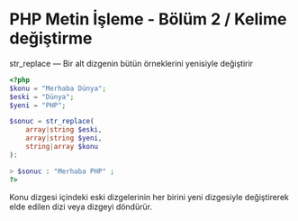# PHP Metin İşleme - Bölüm 2 / Kelime değiştirme

str_replace — Bir alt dizgenin bütün örneklerini yenisiyle değiştirir
  

```php
<?php
$konu = "Merhaba Dünya";
$eski = "Dünya";
$yeni = "PHP";

$sonuc = str_replace(
    array|string $eski,
    array|string $yeni,
    string|array $konu
):

> $sonuc : "Merhaba PHP" ;
?>
```
  
Konu dizgesi içindeki eski dizgelerinin her birini yeni dizgesiyle değiştirerek elde edilen dizi veya dizgeyi döndürür.

